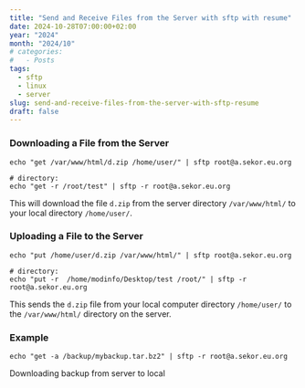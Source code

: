 ```yaml
---
title: "Send and Receive Files from the Server with sftp with resume"
date: 2024-10-28T07:00:00+02:00
year: "2024"
month: "2024/10"
# categories:
#   - Posts
tags:
  - sftp
  - linux
  - server
slug: send-and-receive-files-from-the-server-with-sftp-resume
draft: false
---
```


### Downloading a File from the Server

```
echo "get /var/www/html/d.zip /home/user/" | sftp root@a.sekor.eu.org

# directory:
echo "get -r /root/test" | sftp -r root@a.sekor.eu.org
```

This will download the file `d.zip` from the server directory `/var/www/html/` to your local directory `/home/user/`.

### Uploading a File to the Server

```
echo "put /home/user/d.zip /var/www/html/" | sftp root@a.sekor.eu.org

# directory:
echo "put -r  /home/modinfo/Desktop/test /root/" | sftp -r root@a.sekor.eu.org
```

This sends the `d.zip` file from your local computer directory `/home/user/` to the `/var/www/html/` directory on the server.

### Example

```
echo "get -a /backup/mybackup.tar.bz2" | sftp -r root@a.sekor.eu.org
```

Downloading backup from server to local
